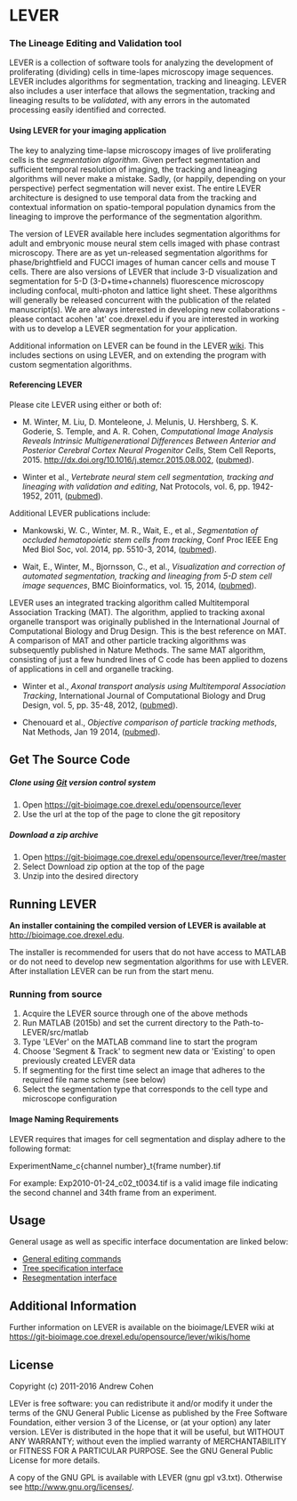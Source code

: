 # **LEVER**
### The Lineage Editing and Validation tool

LEVER is a collection of software tools for analyzing the development of proliferating (dividing) cells in time-lapes microscopy image sequences. LEVER includes algorithms for segmentation, tracking and lineaging. LEVER also includes a user interface that allows the segmentation, tracking and lineaging results to be *validated*, with any errors in the automated processing easily identified and corrected. 

#### Using LEVER for your imaging application

The key to analyzing time-lapse microscopy images of live proliferating cells is the *segmentation algorithm*. Given perfect segmentation and sufficient temporal resolution of imaging, the tracking and lineaging algorithms will never make a mistake. Sadly, (or happily, depending on your perspective) perfect segmentation will never exist. The entire LEVER architecture is designed to use temporal data from the tracking and contextual information on spatio-temporal population dynamics from the lineaging to improve the performance of the segmentation algorithm. 

The version of LEVER available here includes segmentation algorithms for adult and embryonic mouse neural stem cells imaged with phase contrast microscopy. There are as yet un-released segmentation algorithms for phase/brightfield and FUCCI images of human cancer cells and mouse T cells. There are also versions of LEVER that include 3-D visualization and segmentation for 5-D (3-D+time+channels) fluorescence microscopy including confocal, multi-photon and lattice light sheet. These algorithms will generally be released concurrent with the publication of the related manuscript(s). We are always interested in developing new collaborations - please contact acohen 'at' coe.drexel.edu if you are interested in working with us to develop a LEVER segmentation for your application.

Additional information on  LEVER can be found in the LEVER [wiki](https://git-bioimage.coe.drexel.edu/opensource/lever/wikis/home). This includes sections on using LEVER, and on extending the program with custom segmentation algorithms. 

#### Referencing LEVER

Please cite LEVER using either or both of:

* M. Winter, M. Liu, D. Monteleone, J. Melunis, U. Hershberg, S. K. Goderie, S. Temple, and A. R. Cohen, _Computational Image Analysis Reveals Intrinsic Multigenerational Differences Between Anterior and Posterior Cerebral Cortex Neural Progenitor Cells_, Stem Cell Reports, 2015. http://dx.doi.org/10.1016/j.stemcr.2015.08.002, ([pubmed](http://www.ncbi.nlm.nih.gov/pubmed/26344906)).

*  Winter et al., _Vertebrate neural stem cell segmentation, tracking and lineaging with validation and editing_, Nat Protocols, vol. 6, pp. 1942-1952, 2011, ([pubmed](http://www.ncbi.nlm.nih.gov/pubmed/22094730)).

 Additional LEVER publications include:

* Mankowski, W. C., Winter, M. R., Wait, E., et al., _Segmentation of occluded hematopoietic stem cells from tracking_, Conf Proc IEEE Eng Med Biol Soc, vol. 2014, pp. 5510-3, 2014, ([pubmed](http://www.ncbi.nlm.nih.gov/pubmed/25571242)).

* Wait, E., Winter, M., Bjornsson, C., et al., _Visualization and correction of automated segmentation, tracking and lineaging from 5-D stem cell image sequences_, BMC Bioinformatics, vol. 15, 2014, ([pubmed](http://www.ncbi.nlm.nih.gov/pubmed/25281197)).

 LEVER uses an integrated tracking algorithm called Multitemporal Association Tracking (MAT). The algorithm, applied to tracking axonal organelle transport was originally published in the International Journal of Computational Biology and Drug Design. This is the best reference on MAT. A comparison of MAT and other particle tracking algorithms was subsequently published in Nature Methods. The same MAT algorithm, consisting of just a few hundred lines of C code has been applied to dozens of applications in cell and organelle tracking.

* Winter et al., _Axonal transport analysis using Multitemporal Association Tracking_, International Journal of Computational Biology and Drug Design, vol. 5, pp. 35-48, 2012, ([pubmed](http://www.ncbi.nlm.nih.gov/pubmed/22436297)).

* Chenouard et al., _Objective comparison of particle tracking methods_, Nat Methods, Jan 19 2014, ([pubmed](http://www.ncbi.nlm.nih.gov/pubmed/24441936)).

## Get The Source Code

##### Clone using [Git](https://git-scm.com) version control system
1. Open https://git-bioimage.coe.drexel.edu/opensource/lever
2. Use the url at the top of the page to clone the git repository

##### Download a zip archive
1. Open https://git-bioimage.coe.drexel.edu/opensource/lever/tree/master
2. Select Download zip option at the top of the page
3. Unzip into the desired directory

## Running LEVER
**An installer containing the compiled version of LEVER is available at** http://bioimage.coe.drexel.edu.

The installer is recommended for users that do not have access to MATLAB or do not need to develop new segmentation algorithms for use with LEVER. After installation LEVER can be run from the start menu.

### Running from source

1. Acquire the LEVER source through one of the above methods
2. Run MATLAB (2015b) and set the current directory to the Path-to-LEVER/src/matlab
3. Type 'LEVer' on the MATLAB command line to start the program
4. Choose 'Segment & Track' to segment new data or 'Existing' to open previously created LEVER data
5. If segmenting for the first time select an image that adheres to the required file name scheme (see below)
6. Select the segmentation type that corresponds to the cell type and microscope configuration

#### Image Naming Requirements
LEVER requires that images for cell segmentation and display adhere to the following format:

ExperimentName_c{channel number}_t{frame number}.tif

For example: Exp2010-01-24_c02_t0034.tif is a valid image file indicating the second channel and 34th frame from an experiment.

## Usage
General usage as well as specific interface documentation are linked below:
* [General editing commands](https://git-bioimage.coe.drexel.edu/opensource/lever/wikis/general-editing)
* [Tree specification interface](https://git-bioimage.coe.drexel.edu/opensource/lever/wikis/tree-editing)
* [Resegmentation interface](https://git-bioimage.coe.drexel.edu/opensource/lever/wikis/resegmentation-interface)

## Additional Information
Further information on LEVER is available on the bioimage/LEVER wiki at https://git-bioimage.coe.drexel.edu/opensource/lever/wikis/home

## License
Copyright (c) 2011-2016 Andrew Cohen

LEVer is free software: you can redistribute it and/or modify
it under the terms of the GNU General Public License as published by
the Free Software Foundation, either version 3 of the License, or
(at your option) any later version.
LEVer is distributed in the hope that it will be useful,
but WITHOUT ANY WARRANTY; without even the implied warranty of
MERCHANTABILITY or FITNESS FOR A PARTICULAR PURPOSE.  See the
GNU General Public License for more details.

A copy of the GNU GPL is available with LEVER (gnu gpl v3.txt). Otherwise see
<http://www.gnu.org/licenses/>.
